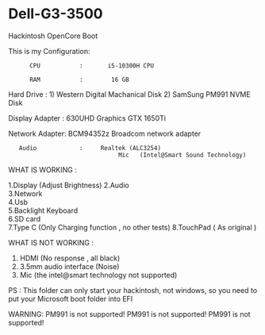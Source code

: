 # Dell-G3-3500
Hackintosh OpenCore Boot                       

This is my Configuration:
         
          CPU           :       i5-10300H CPU 
   
          RAM           :        16 GB 

  Hard     Drive    :      1)  Western Digital Machanical Disk
                                    2) SamSung PM991 NVME Disk

Display Adapter  :     630UHD Graphics
                                    GTX 1650Ti 

Network Adapter:    BCM94352z Broadcom network adapter

       Audio            :     Realtek (ALC3254)
                                   Mic   (Intel@Smart Sound Technology)

WHAT IS WORKING : 
 
1.Display         (Adjust Brightness)
2.Audio           
3.Network     
4.Usb              
5.Backlight Keyboard   
6.SD card         
7.Type C       (Only Charging function , no other tests)
8.TouchPad     ( As original )

WHAT IS NOT WORKING :
1. HDMI           (No response , all black)
2. 3.5mm audio interface   (Noise)
3. Mic            (the intel@smart technology not supported)
 

PS : This folder can only start your hackintosh, not windows, so you need to put your Microsoft boot folder into EFI

WARNING:    PM991 is not supported!
            PM991 is not supported!
            PM991 is not supported!  







 